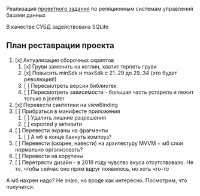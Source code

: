 Реализация [проектного задания](./docs/task.md) по реляционным системам управления базами данных

В качестве СУБД задействована SQLite

## План реставрации проекта
1. [x] Актуализация сборочных скриптов
   1. [x] Груви заменить на котлин, хватит терпеть груви 
   2. [x] Повысить minSdk и maxSdk с 21..29 до 29..34 (это будет революция!)
   3. [ ] Пересмотреть версии библиотек
   4. [ ] Пересмотреть зависимости - большая часть устарела и лежит только в jcenter
2. [x] Перевести синтетики на viewBinding
3. [ ] Прибраться в манифесте приложения
   1. [ ] Удалить лишние разрешения
   2. [ ] exported у активити
4. [ ] Перевести экраны на фрагменты
   1. [ ] А мб в конце бахнуть компоуз?
5. [ ] Перевести (скорее, навести) на архитектуру MVVM + мб слои нормально организовать?
6. [ ] Перевести на корутины
7. [ ] Перетрясти дизайн - в 2019 году чувство вкуса отсутствовало. Не то, чтобы сейчас оно прям вдруг появилось, но хоть что-то 

А мб нахрен надо? Не знаю, но вроде как интересно. Посмотрим, что получится.